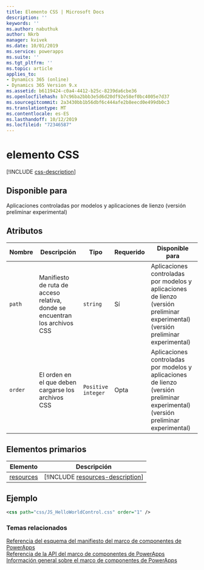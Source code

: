 ```yaml
---
title: Elemento CSS | Microsoft Docs
description: ''
keywords: ''
ms.author: nabuthuk
author: Nkrb
manager: kvivek
ms.date: 10/01/2019
ms.service: powerapps
ms.suite: ''
ms.tgt_pltfrm: ''
ms.topic: article
applies_to:
- Dynamics 365 (online)
- Dynamics 365 Version 9.x
ms.assetid: b6119424-c0a4-4412-b25c-8239da6cbe36
ms.openlocfilehash: b7c96ba2bbb3e5d6d20df92e58ef0bc4005e7d37
ms.sourcegitcommit: 2a3430bb1b56dbf6c444afe2b8eecd0e499db0c3
ms.translationtype: MT
ms.contentlocale: es-ES
ms.lasthandoff: 10/12/2019
ms.locfileid: "72346587"
---
```

# <a name="css-element"></a>elemento CSS

[!INCLUDE [css-description](includes/css-description.md)]

## <a name="available-for"></a>Disponible para

Aplicaciones controladas por modelos y aplicaciones de lienzo (versión preliminar experimental)

## <a name="attributes"></a>Atributos

|Nombre|Descripción|Tipo|Requerido|Disponible para|
|--|--|--|--|-----|
|`path`|Manifiesto de ruta de acceso relativa, donde se encuentran los archivos CSS|`string`|Sí|Aplicaciones controladas por modelos y aplicaciones de lienzo (versión preliminar experimental) (versión preliminar experimental)|
|`order`|El orden en el que deben cargarse los archivos CSS|`Positive integer`|Opta|Aplicaciones controladas por modelos y aplicaciones de lienzo (versión preliminar experimental) (versión preliminar experimental)|

## <a name="parent-elements"></a>Elementos primarios

|Elemento|Descripción|
|--|--|
|[resources](resources.md)|[!INCLUDE [resources-description](includes/resources-description.md)]|

## <a name="example"></a>Ejemplo

```xml
<css path="css/JS_HelloWorldControl.css" order="1" />
```

### <a name="related-topics"></a>Temas relacionados

[Referencia del esquema del manifiesto del marco de componentes de PowerApps](index.md)<br/>
[Referencia de la API del marco de componentes de PowerApps](../reference/index.md)<br/>
[Información general sobre el marco de componentes de PowerApps](../overview.md)
